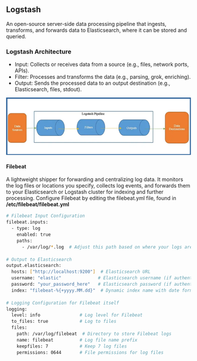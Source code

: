 ## Logstash ##
An open-source server-side data processing pipeline that ingests, transforms, and forwards data to Elasticsearch, where it can be stored and queried.

### Logstash Architecture ###
- Input: Collects or receives data from a source (e.g., files, network ports, APIs).
- Filter: Processes and transforms the data (e.g., parsing, grok, enriching).
- Output: Sends the processed data to an output destination (e.g., Elasticsearch, files, stdout).

![Lostash Pipeline](https://github.com/nawab312/Monitoring-and-Observability/blob/main/ELK_Stack/Images/Logstash_Pipeline.png)

#### Filebeat #### 
A lightweight shipper for forwarding and centralizing log data. It monitors the log files or locations you specify, collects log events, and forwards them to your Elasticsearch or Logstash cluster for indexing and further processing. Configure Filebeat by editing the filebeat.yml file,  found in **/etc/filebeat/filebeat.yml**

```bash
# Filebeat Input Configuration
filebeat.inputs:
  - type: log
    enabled: true
    paths:
      - /var/log/*.log  # Adjust this path based on where your logs are located

# Output to Elasticsearch
output.elasticsearch:
  hosts: ["http://localhost:9200"]  # Elasticsearch URL
  username: "elastic"              # Elasticsearch username (if authentication is enabled)
  password: "your_password_here"   # Elasticsearch password (if authentication is enabled)
  index: "filebeat-%{+yyyy.MM.dd}"  # Dynamic index name with date format

# Logging Configuration for Filebeat itself
logging:
  level: info               # Log level for Filebeat
  to_files: true            # Log to files
  files:
    path: /var/log/filebeat  # Directory to store Filebeat logs
    name: filebeat          # Log file name prefix
    keepfiles: 7            # Keep 7 log files
    permissions: 0644       # File permissions for log files
```



